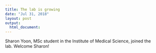 ```yaml
---
title: The lab is growing
date: "Jul 31, 2018"
layout: post
output:
  html_document:
---
```


Sharon Yoon, MSc student in the Institute of Medical Science, joined the lab. Welcome Sharon!
